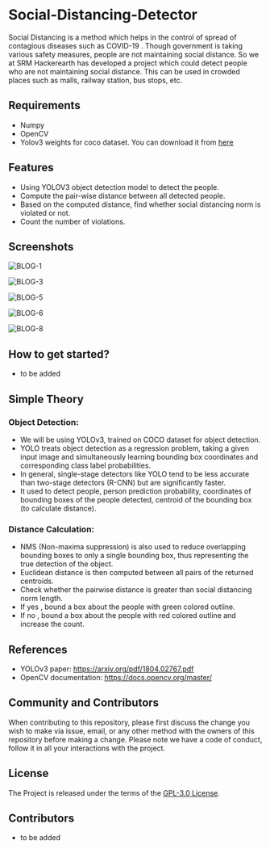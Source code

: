 # Social-Distancing-Detector
Social Distancing is a method which helps in the control of spread of contagious diseases such as COVID-19 . Though government is taking various safety measures, people are not maintaining social distance. So we at SRM Hackerearth has developed a project which could detect people who are not maintaining social distance. This can be used in crowded places such as malls, railway station, bus stops, etc. 

## Requirements
- Numpy
- OpenCV
- Yolov3 weights for coco dataset. You can download it from [here](https://pjreddie.com/darknet/yolo/)

## Features
- Using YOLOV3 object detection model to detect the people.
- Compute the pair-wise distance between all detected people.
- Based on the computed distance, find whether social distancing norm is violated or not.
- Count the number of violations.

## Screenshots




![BLOG-1](https://user-images.githubusercontent.com/60866104/105572354-acb80100-5d7c-11eb-9b5f-5a15443a7fbc.JPG)

![BLOG-3](https://user-images.githubusercontent.com/60866104/105572355-ade92e00-5d7c-11eb-98b1-64a134555619.JPG)

![BLOG-5](https://user-images.githubusercontent.com/60866104/105572356-ae81c480-5d7c-11eb-9d4e-29a90ff5c4a2.JPG)

![BLOG-6](https://user-images.githubusercontent.com/60866104/105572357-af1a5b00-5d7c-11eb-8bf2-f0d339c4ad07.JPG)

![BLOG-8](https://user-images.githubusercontent.com/60866104/105572358-afb2f180-5d7c-11eb-8ccc-c1a33e1f6105.JPG)




## How to get started?
- to be added


## Simple Theory
   ### Object Detection:
   - We will be using YOLOv3, trained on COCO dataset for object detection.
   - YOLO treats object detection as a regression problem, taking a given input image and simultaneously learning bounding box coordinates and corresponding class label probabilities.
   - In general, single-stage detectors like YOLO tend to be less accurate than two-stage detectors (R-CNN) but are significantly faster.
   - It used to detect people, person prediction probability, coordinates of bounding boxes of the people detected, centroid of the bounding box (to calculate distance).  
   ### Distance Calculation:
   - NMS (Non-maxima suppression) is also used to reduce overlapping bounding boxes to only a single bounding box, thus representing the true detection of the object.
   - Euclidean distance is then computed between all pairs of the returned centroids.
   - Check whether the pairwise distance is greater than social distancing norm length.
   - If yes , bound a box about the people with green colored outline.
   - If no , bound a box about the people with red colored outline and increase the count.

## References
- YOLOv3 paper: https://arxiv.org/pdf/1804.02767.pdf
- OpenCV documentation: https://docs.opencv.org/master/

## Community and Contributors
When contributing to this repository, please first discuss the change you wish to make via issue, email, or any other method with the owners of this repository before making a change. Please note we have a code of conduct, follow it in all your interactions with the project.

## License
The Project is released under the terms of the [GPL-3.0 License]().

## Contributors
- to be added


